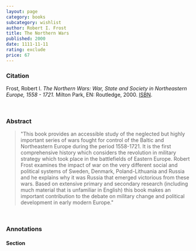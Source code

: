 ```yaml
---
layout: page
category: books
subcategory: wishlist
author: Robert I. Frost
title: The Northern Wars
published: 2000
date: 1111-11-11
rating: exclude
price: 67
---
```


### Citation

Frost, Robert I. *The Northern Wars: War, State and Society in Northeastern Europe, 1558 - 1721.* Milton Park, EN: Routledge, 2000. [ISBN](URL).

<br>

### Abstract

> "This book provides an accessible study of the neglected but highly important series of wars fought for control of the Baltic and Northeastern Europe during the period 1558-1721. It is the first comprehensive history which considers the revolution in military strategy which took place in the battlefields of Eastern Europe. Robert Frost examines the impact of war on the very different social and political systems of Sweden, Denmark, Poland-Lithuania and Russia and he explains why it was Russia that emerged victorious from these wars. Based on extensive primary and secondary research (including much material that is unfamiliar in English) this book makes an important contribution to the debate on military change and political development in early modern Europe."

<br>

### Annotations

#### Section

<br>
